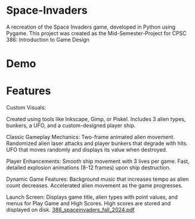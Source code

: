 # Space-Invaders
A recreation of the Space Invaders game, developed in Python using Pygame. This project was created as the Mid-Semester-Project for CPSC 386: Introduction to Game Design

# Demo


# Features
Custom Visuals:

Created using tools like Inkscape, Gimp, or Piskel.
Includes 3 alien types, bunkers, a UFO, and a custom-designed player ship.

Classic Gameplay Mechanics:
Two-frame animated alien movement.
Randomized alien laser attacks and player bunkers that degrade with hits.
UFO that moves randomly and displays its value when destroyed.

Player Enhancements:
Smooth ship movement with 3 lives per game.
Fast, detailed explosion animations (8-12 frames) upon ship destruction.

Dynamic Game Features:
Background music that increases tempo as alien count decreases.
Accelerated alien movement as the game progresses.

Launch Screen:
Displays game title, alien types with point values, and menus for Play Game and High Scores.
High scores are stored and displayed on disk.
[386_spaceinvaders_fall_2024.pdf](https://github.com/user-attachments/files/18566032/386_spaceinvaders_fall_2024.pdf)
